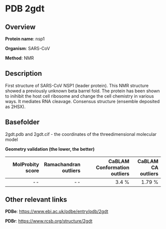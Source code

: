 # PDB 2gdt

## Overview

**Protein name**: nsp1

**Organism**: SARS-CoV

**Method**: NMR

## Description

First structure of SARS-CoV NSP1 (leader protein). This NMR structure showed a previously unknown beta barrel fold. The protein has been shown to inihibit the host cell ribosome and change the cell chemistry in various ways. It mediates RNA cleavage. Consensus structure (ensemble deposited as 2HSX).

## Basefolder

2gdt.pdb and 2gdt.cif - the coordinates of the threedimensional molecular model




**Geometry validation (the lower, the better)**

|   |**MolProbity<br>score**| **Ramachandran<br>outliers** | **CaBLAM<br>Conformation outliers** | **CaBLAM<br>CA outliers** |
|---|-------------:|----------------:|----------------:|----------------:|
||--|--|3.4 %|1.79 %|


## Other relevant links 
**PDBe**:  https://www.ebi.ac.uk/pdbe/entry/pdb/2gdt
 
**PDBr**: https://www.rcsb.org/structure/2gdt 
